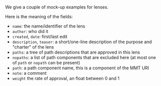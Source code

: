 We give a couple of mock-up examples for lenses.

Here is the meaning of the fields:
* `name`: the name/identifier of the lens
* `author`: who did it
* `created`, `date`: first/last edit
* `description`, `teaser`: a short/one-line description of the purpose and "charter" of the lens
* `paths`: a tree of path descriptions that are approved in this lens
* `nopaths`: a list of path components that are excluded here (at most one of `path` or `nopath` can be present)
* `path`: a path component name, this is a component of the MMT URI
* `note`: a comment
* `weight` the rate of approval, an float between 0 and 1
